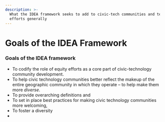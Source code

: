 ```yaml
---
description: >-
  What the IDEA framework seeks to add to civic-tech communities and tech equity
  efforts generally
---
```


# Goals of the IDEA Framework

### Goals of the IDEA framework

* To codify the role of equity efforts as a core part of civic-technology community development.
* To help civic technology communities better reflect the makeup of the entire geographic community in which they operate – to help make them more _diverse_.
* To provide overarching definitions and 
* To set in place best practices for making civic technology communities more welcoming, 
* To foster a diversity 
* 
